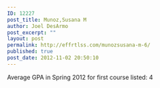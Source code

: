 ```yaml
---
ID: 12227
post_title: Munoz,Susana M
author: Joel DesArmo
post_excerpt: ""
layout: post
permalink: http://effrtlss.com/munozsusana-m-6/
published: true
post_date: 2012-11-02 20:50:10
---
```

<p>Average GPA in Spring 2012 for first course listed: 4</p>